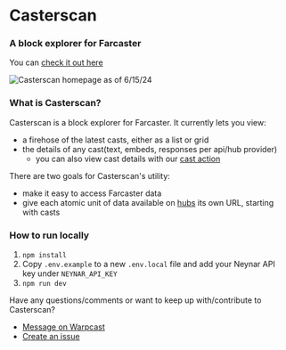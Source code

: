 # Casterscan

### A block explorer for Farcaster
You can [check it out here](https://casterscan.com)

![Casterscan homepage as of 6/15/24](https://i.imgur.com/kiNHLHN.png)

### What is Casterscan?

Casterscan is a block explorer for Farcaster. It currently lets you view:
- a firehose of the latest casts, either as a list or grid
- the details of any cast(text, embeds, responses per api/hub provider)
    - you can also view cast details with our [cast action](https://warpcast.com/~/add-cast-action?url=https://casterscan.com/frames/actions/inspect-cast)

There are two goals for Casterscan's utility:
- make it easy to access Farcaster data
- give each atomic unit of data available on [hubs](https://www.thehubble.xyz/) its own URL, starting with casts


### How to run locally
1. `npm install`
2. Copy `.env.example` to a new `.env.local` file and add your Neynar API key under `NEYNAR_API_KEY`
3. `npm run dev`

Have any questions/comments or want to keep up with/contribute to Casterscan? 
- [Message on Warpcast](https://warpcast.com/dylsteck.eth)
- [Create an issue](https://github.com/dylsteck/casterscan/issues)
